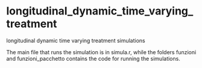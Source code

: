 # longitudinal_dynamic_time_varying_treatment
longitudinal dynamic time varying treatment simulations


The main file that runs the simulation is in simula.r, while the folders funzioni and funzioni_pacchetto contains the code for running the simulations.
